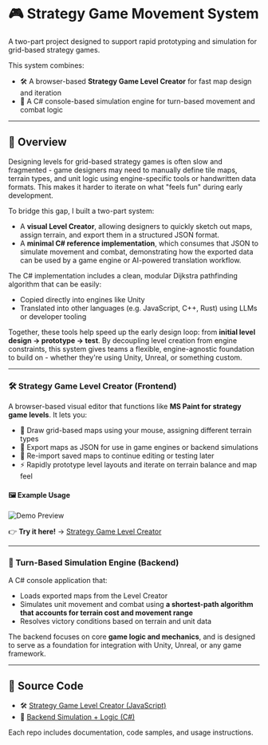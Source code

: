 # 🎮 Strategy Game Movement System

A two-part project designed to support rapid prototyping and simulation for grid-based strategy games.

This system combines:
- 🛠️ A browser-based **Strategy Game Level Creator** for fast map design and iteration
- 🧠 A C# console-based simulation engine for turn-based movement and combat logic

---

## 🧩 Overview

Designing levels for grid-based strategy games is often slow and fragmented - game designers may need to manually define tile maps, terrain types, and unit logic using engine-specific tools or handwritten data formats. This makes it harder to iterate on what "feels fun" during early development.

To bridge this gap, I built a two-part system:

- A **visual Level Creator**, allowing designers to quickly sketch out maps, assign terrain, and export them in a structured JSON format.
- A **minimal C# reference implementation**, which consumes that JSON to simulate movement and combat, demonstrating how the exported data can be used by a game engine or AI-powered translation workflow.

The C# implementation includes a clean, modular Dijkstra pathfinding algorithm that can be easily:
- Copied directly into engines like Unity
- Translated into other languages (e.g. JavaScript, C++, Rust) using LLMs or developer tooling

Together, these tools help speed up the early design loop: from **initial level design → prototype → test**. By decoupling level creation from engine constraints, this system gives teams a flexible, engine-agnostic foundation to build on - whether they're using Unity, Unreal, or something custom.

---

### 🛠️ Strategy Game Level Creator (Frontend)

A browser-based visual editor that functions like **MS Paint for strategy game levels**. It lets you:

- 🎨 Draw grid-based maps using your mouse, assigning different terrain types  
- 💾 Export maps as JSON for use in game engines or backend simulations  
- 📂 Re-import saved maps to continue editing or testing later  
- ⚡ Rapidly prototype level layouts and iterate on terrain balance and map feel  

#### 🖼️ Example Usage

![Demo Preview](./portfolio/demo.png)

👉 **Try it here!** → [Strategy Game Level Creator](https://quirkyqubits.github.io/strategy-game-tool/)

---

### 🧠 Turn-Based Simulation Engine (Backend)

A C# console application that:

- Loads exported maps from the Level Creator  
- Simulates unit movement and combat using **a shortest-path algorithm that accounts for terrain cost and movement range**  
- Resolves victory conditions based on terrain and unit data  

The backend focuses on core **game logic and mechanics**, and is designed to serve as a foundation for integration with Unity, Unreal, or any game framework.

---

## 📂 Source Code

- 🛠️ [Strategy Game Level Creator (JavaScript)](https://github.com/QuirkyQubits/strategy-game-tool)  
- 🧠 [Backend Simulation + Logic (C#)](https://github.com/QuirkyQubits/strategy-game-djikstra-algorithm)  

Each repo includes documentation, code samples, and usage instructions.
